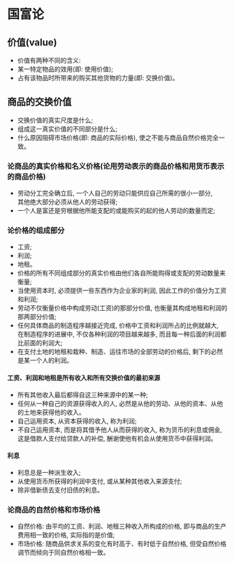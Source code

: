 # 国富论
## 价值(value)
- 价值有两种不同的含义: 
- 某一特定物品的效用(即: 使用价值);
- 占有该物品时所带来的购买其他货物的力量(即: 交换价值)。

## 商品的交换价值
- 交换价值的真实尺度是什么;
- 组成这一真实价值的不同部分是什么;
- 什么原因阻碍市场价格(即: 商品的实际价格), 使之不能与商品自然价格完全一致。

### 论商品的真实价格和名义价格(论用劳动表示的商品价格和用货币表示的商品价格)
- 劳动分工完全确立后, 一个人自己的劳动只能供应自己所需的很小一部分,  
    其他绝大部分必须从他人的劳动获得;
- 一个人是富还是穷根据他所能支配的或能购买的起的他人劳动的数量而定;

### 论价格的组成部分
- 工资;
- 利润;
- 地租。
- 价格的所有不同组成部分的真实价格由他们各自所能购得或支配的劳动数量来衡量;
- 当使用资本时, 必须提供一些东西作为企业家的利润, 因此工作的价值分为工资和利润;
- 劳动不仅衡量价格中构成劳动(工资)的那部分价值, 也衡量其构成地租和利润的那两部分价值;
- 任何具体商品的制造程序越接近完成, 价格中工资和利润所占的比例就越大,  
    在制造程序的进展中, 不仅各种利润的项目越来越多, 而且每一种后面的利润都比前面的利润大;
- 在支付土地的地租和栽种、制造、运往市场的全部劳动的价格后, 剩下的必然是某一个人的利润。

#### 工资、利润和地租是所有收入和所有交换价值的最初来源
- 所有其他收入最后都得自这三种来源中的某一种;
- 任何从一种自己的资源获得收入的人, 必然是从他的劳动、从他的资本、从他的土地来获得他的收入。
- 自己运用资本, 从资本获得的收入, 称为利润;
- 不自己运用资本, 而是将其借予他人从而获得的收入, 称为货币的利息或佣金,  
    这是借款人支付给贷款人的补偿, 酬谢使他有机会从使用货币中获得利润。

#### 利息
- 利息总是一种派生收入;
- 从使用货币所获得的利润中支付, 或从某种其他收入来源支付;
- 除非借新债去支付旧债的利息。

### 论商品的自然价格和市场价格
- 自然价格: 由平均的工资、利润、地租三种收入所构成的价格, 即与商品的生产费用相一致的价格, 实际指的是价值;
- 市场价格: 随商品供求关系的变化有时高于、有时低于自然价格, 但受自然价格调节而倾向于同自然价格相一致。

